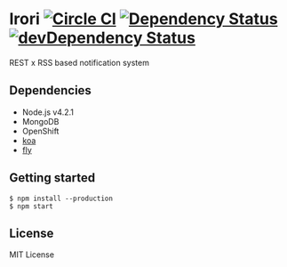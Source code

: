 # Irori [![Circle CI](https://img.shields.io/circleci/project/pine613/Irori/master.svg?style=flat-square)](https://circleci.com/gh/pine613/Irori) [![Dependency Status](https://img.shields.io/david/pine613/Irori.svg?style=flat-square)](https://david-dm.org/pine613/Irori) [![devDependency Status](https://img.shields.io/david/dev/pine613/Irori.svg?style=flat-square)](https://david-dm.org/pine613/Irori#info=devDependencies)

REST x RSS based notification system

## Dependencies

- Node.js v4.2.1
- MongoDB
- OpenShift
- [koa](http://koajs.com/)
- [fly](https://github.com/bucaran/fly)

## Getting started

```
$ npm install --production
$ npm start
```

## License
MIT License
